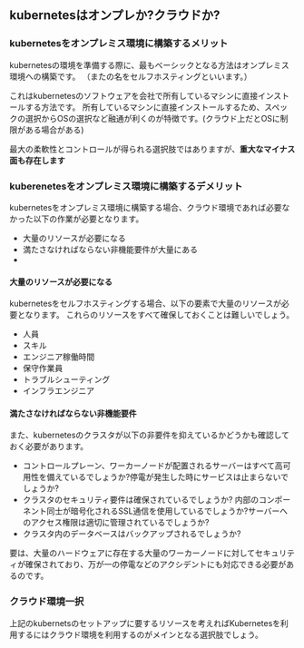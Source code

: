 





## kubernetesはオンプレか?クラウドか?


### kubernetesをオンプレミス環境に構築するメリット

kubernetesの環境を準備する際に、最もベーシックとなる方法はオンプレミス環境への構築です。
（またの名をセルフホスティングといいます。）

これはkubernetesのソフトウェアを会社で所有しているマシンに直接インストールする方法です。
所有しているマシンに直接インストールするため、スペックの選択からOSの選択など融通が利くのが特徴です。(クラウド上だとOSに制限がある場合がある)

最大の柔軟性とコントロールが得られる選択肢ではありますが、**重大なマイナス面も存在します**


### kuberenetesをオンプレミス環境に構築するデメリット

kubernetesをオンプレミス環境に構築する場合、クラウド環境であれば必要なかった以下の作業が必要となります。

- 大量のリソースが必要になる
- 満たさなければならない非機能要件が大量にある
- 


#### 大量のリソースが必要になる

kubernetesをセルフホスティングする場合、以下の要素で大量のリソースが必要となります。
これらのリソースをすべて確保しておくことは難しいでしょう。

- 人員
- スキル
- エンジニア稼働時間
- 保守作業員
- トラブルシューティング
- インフラエンジニア


#### 満たさなければならない非機能要件

また、kubernetesのクラスタが以下の非要件を抑えているかどうかも確認しておく必要があります。

- コントロールプレーン、ワーカーノードが配置されるサーバーはすべて高可用性を備えているでしょうか?停電が発生した時にサービスは止まらないでしょうか?
- クラスタのセキュリティ要件は確保されているでしょうか? 内部のコンポーネント同士が暗号化されるSSL通信を使用しているでしょうか?サーバーへのアクセス権限は適切に管理されているでしょうか?
- クラスタ内のデータベースはバックアップされるでしょうか?

要は、大量のハードウェアに存在する大量のワーカーノードに対してセキュリティが確保されており、万が一の停電などのアクシデントにも対応できる必要があるのです。



### クラウド環境一択

上記のkubernetsのセットアップに要するリソースを考えればKubernetesを利用するにはクラウド環境を利用するのがメインとなる選択肢でしょう。


